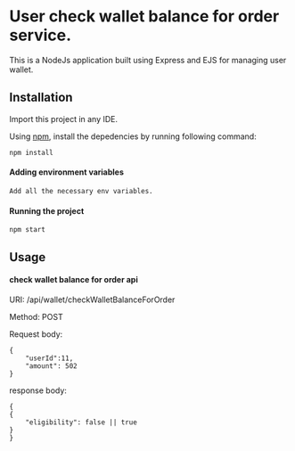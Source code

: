 # User check wallet balance for order service.

This is a NodeJs application built using Express and EJS for managing user wallet.


## Installation

Import this project in any IDE.

Using [npm](https://www.npmjs.com/), install the depedencies by running following command:

```
npm install 
```

#### Adding environment variables
```
Add all the necessary env variables.
```

#### Running the project
```
npm start
```

## Usage

#### check wallet balance for order api


URI: /api/wallet/checkWalletBalanceForOrder

Method: POST

Request body:

```
{
    "userId":11,
    "amount": 502
}
```

response body:

```
{
{
    "eligibility": false || true
}
}
```
